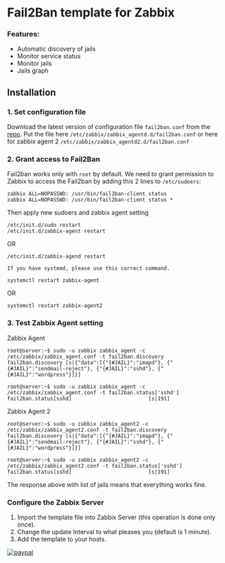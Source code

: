 # Fail2Ban template for Zabbix
### Features:

- Automatic discovery of jails
- Monitor service status
- Monitor jails
- Jails graph

## Installation
### 1. Set configuration file
Download the latest version of configuration file `fail2ban.conf` from the [repo](https://github.com/hermanekt/zabbix-fail2ban-discovery-).
Put the file here `/etc/zabbix/zabbix_agentd.d/fail2ban.conf` or here for zabbix agent 2 `/etc/zabbix/zabbix_agentd2.d/fail2ban.conf`

### 2. Grant access to Fail2Ban
Fail2ban works only with `root` by default. We need to grant permission to Zabbix to access the Fail2ban by adding this 2 lines to `/etc/sudoers`:
```console
zabbix ALL=NOPASSWD: /usr/bin/fail2ban-client status
zabbix ALL=NOPASSWD: /usr/bin/fail2ban-client status *
```
Then apply new sudoers and zabbix agent setting
```console
/etc/init.d/sudo restart
/etc/init.d/zabbix-agent restart 
```
OR
```console
/etc/init.d/zabbix-agend restart
```
`If you have systemd, please use this correct command.`
```console
systemctl restart zabbix-agent
```
OR
```console
systemctl restart zabbix-agent2
```

### 3. Test Zabbix Agent setting

Zabbix Agent
```console
root@server:~$ sudo -u zabbix zabbix_agent -c /etc/zabbix/zabbix_agent.conf -t fail2ban.discovery
fail2ban.discovery [s|{"data":[{"{#JAIL}":"imapd"}, {"{#JAIL}":"sendmail-reject"}, {"{#JAIL}":"sshd"}, {"{#JAIL}":"wordpress"}]}]

root@server:~$ sudo -u zabbix zabbix_agent -c /etc/zabbix/zabbix_agent.conf -t fail2ban.status['sshd']
fail2ban.status[sshd]                         [s|191]
```

Zabbix Agent 2
```console
root@server:~$ sudo -u zabbix zabbix_agent2 -c /etc/zabbix/zabbix_agent2.conf -t fail2ban.discovery
fail2ban.discovery [s|{"data":[{"{#JAIL}":"imapd"}, {"{#JAIL}":"sendmail-reject"}, {"{#JAIL}":"sshd"}, {"{#JAIL}":"wordpress"}]}]

root@server:~$ sudo -u zabbix zabbix_agent2 -c /etc/zabbix/zabbix_agent2.conf -t fail2ban.status['sshd']
fail2ban.status[sshd]                         [s|191]
```

The response above with list of jails means that everything works fine. 

### Configure the Zabbix Server
1. Import the template file into Zabbix Server (this operation is done only once).
2. Change the update Interval to what pleases you (default is 1 minute).
3. Add the template to your hosts.

[![paypal](https://www.paypalobjects.com/en_US/i/btn/btn_donateCC_LG.gif)](https://www.paypal.com/cgi-bin/webscr?cmd=_donations&business=GEH7YJEBWTFWE&currency_code=USD&source=url)
